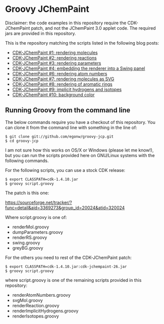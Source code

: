 # Groovy JChemPaint

Disclaimer: the code examples in this repository require the CDK-JChemPaint patch, and not the JChemPaint 3.0 applet code. The required jars are provided in this repository.

This is the repository matching the scripts listed in the following blog posts:

* [CDK-JChemPaint #1: rendering molecules](http://chem-bla-ics.blogspot.com/2010/04/cdk-jchempaint-1-rendering-molecules.html)
* [CDK-JChemPaint #2: rendering reactions](http://chem-bla-ics.blogspot.com/2010/04/cdk-jchempaint-2-rendering-reactions.html)
* [CDK-JChemPaint #3: rendering parameters](http://chem-bla-ics.blogspot.com/2010/04/cdk-jchempaint-3-rendering-parameters.html)
* [CDK-JChemPaint #4: embedding the renderer into a Swing panel](http://chem-bla-ics.blogspot.com/2010/04/cdk-jchempaint-4-embedding-renderer.html)
* [CDK-JChemPaint #6: rendering atom numbers](http://chem-bla-ics.blogspot.com/2010/06/cdk-jchempaint-6-rendering-atom-numbers.html)
* [CDK-JChemPaint #7: rendering molecules as SVG](http://chem-bla-ics.blogspot.com/2011/06/cdk-jchempaint-7-rendering-molecules-as.html)
* [CDK-JChemPaint #8: rendering of aromatic rings](http://chem-bla-ics.blogspot.com/2011/12/cdk-jchempaint-8-rendering-of-aromatic.html)
* [CDK-JChemPaint #9: implicit hydrogens and isotopes](http://chem-bla-ics.blogspot.com/2011/12/cdk-jchempaint-9-implicit-hydrogens-and.html)
* [CDK-JChemPaint #10: background color](http://chem-bla-ics.blogspot.com/2012/01/cdk-jchempaint-10-background-color.html)

## Running Groovy from the command line

The below commands require you have a checkout of this repository. You can clone it from the command line with something in the line of:

    $ git clone git://github.com/egonw/groovy-jcp.git
    $ cd groovy-jcp

I am not sure how this works on OS/X or Windows (please let me know!), but you can run the scripts provided here on GNU/Linux systems with the following commands.

For the following scripts, you can use a stock CDK release:

    $ export CLASSPATH=cdk-1.4.10.jar
    $ groovy script.groovy

The patch is this one:

https://sourceforge.net/tracker/?func=detail&aid=3369273&group_id=20024&atid=320024

Where script.groovy is one of:

* renderMol.groovy
* dumpParameters.groovy
* renderRS.groovy
* swing.groovy
* greyBG.groovy

For the others you need to rest of the CDK-JChemPaint patch:

    $ export CLASSPATH=cdk-1.4.10.jar:cdk-jchempaint-26.jar
    $ groovy script.groovy

where script.groovy is one of the remaining scripts provided in this repository:

* renderAtomNumbers.groovy
* svgMol.groovy
* renderReaction.groovy
* renderImplicitHydrogens.groovy
* renderIsotopes.groovy
